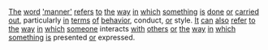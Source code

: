 [The](./the.md) [word](./word.md) ['manner'](./manner.md) [refers](./refers.md) [to](./to.md) [the](./the.md) [way](./way.md) [in](./in.md) [which](./which.md) [something](./something.md) [is](./is.md) [done](./done.md) [or](./or.md) [carried](./carried.md) [out,](./out.md) particularly [in](./in.md) [terms](./terms.md) [of](./of.md) [behavior,](./behavior.md) conduct, [or](./or.md) style. [It](./it.md) [can](./can.md) [also](./also.md) [refer](./refer.md) [to](./to.md) [the](./the.md) [way](./way.md) [in](./in.md) [which](./which.md) [someone](./someone.md) interacts [with](./with.md) [others](./others.md) [or](./or.md) [the](./the.md) [way](./way.md) [in](./in.md) [which](./which.md) [something](./something.md) [is](./is.md) presented [or](./or.md) expressed.